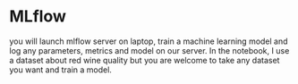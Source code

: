 # MLflow
you will launch mlflow server on  laptop, train a machine learning model and log any parameters, metrics and model on our server. In the notebook, I use a dataset about red wine quality but you are welcome to take any dataset you want and train a model.
